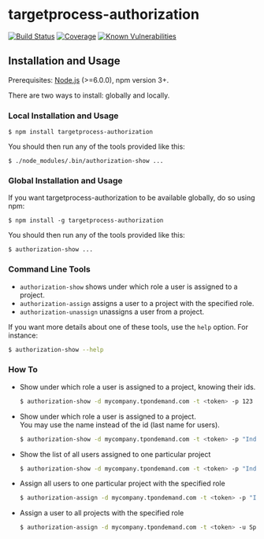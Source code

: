 # targetprocess-authorization

[![Build Status](https://travis-ci.org/go-on-blog/targetprocess-authorization.svg?branch=master)](https://travis-ci.org/go-on-blog/targetprocess-authorization)
[![Coverage](https://codecov.io/gh/go-on-blog/targetprocess-authorization/branch/master/graph/badge.svg)](https://codecov.io/gh/go-on-blog/targetprocess-authorization)
[![Known Vulnerabilities](https://snyk.io/test/github/go-on-blog/targetprocess-authorization/badge.svg?targetFile=package.json)](https://snyk.io/test/github/go-on-blog/targetprocess-authorization?targetFile=package.json)

## Installation and Usage

Prerequisites: [Node.js](https://nodejs.org/en/) (>=6.0.0), npm version 3+.

There are two ways to install: globally and locally.

### Local Installation and Usage

```
$ npm install targetprocess-authorization
```

You should then run any of the tools provided like this:

```
$ ./node_modules/.bin/authorization-show ...
```

### Global Installation and Usage

If you want targetprocess-authorization to be available globally, do so using npm:

```
$ npm install -g targetprocess-authorization
```

You should then run any of the tools provided like this:

```
$ authorization-show ...
```

### Command Line Tools

* `authorization-show` shows under which role a user is assigned to a project.
* `authorization-assign` assigns a user to a project with the specified role.
* `authorization-unassign` unassigns a user from a project.

If you want more details about one of these tools, use the `help` option. For instance:

```bash
$ authorization-show --help
```

### How To

* Show under which role a user is assigned to a project, knowing their ids.
  ```bash
  $ authorization-show -d mycompany.tpondemand.com -t <token> -p 123 -u 456
  ```

* Show under which role a user is assigned to a project.  
  You may use the name instead of the id (last name for users).
  ```bash
  $ authorization-show -d mycompany.tpondemand.com -t <token> -p "Indiana Jones" -u Spielberg
  ```

* Show the list of all users assigned to one particular project
  ```bash
  $ authorization-show -d mycompany.tpondemand.com -t <token> -p "Indiana Jones"
  ```

* Assign all users to one particular project with the specified role
  ```bash
  $ authorization-assign -d mycompany.tpondemand.com -t <token> -p "Indiana Jones" -r actor
  ```

* Assign a user to all projects with the specified role
  ```bash
  $ authorization-assign -d mycompany.tpondemand.com -t <token> -u Spielberg -r director
  ```
